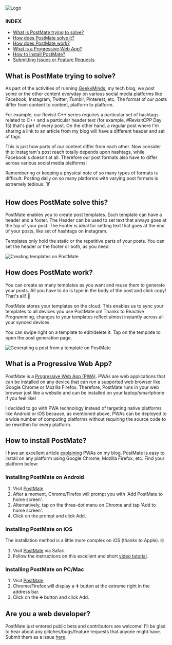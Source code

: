 ![Logo](https://wp.me/aayJ9O-De)

### INDEX
* [What is PostMate trying to solve?](#problem)
* [How does PostMate solve it?](#solution)
* [How does PostMate work?](#how-to-use)
* [What is a Progressive Web App?](#pwa)
* [How to install PostMate?](#installation)
* [Submitting Issues or Feature Requests](#developer)

<a name="problem"/>

## What is PostMate trying to solve?
As part of the activities of running [GeekyMinds](https://geekyminds.co.in), my tech blog, we post some or the other content everyday on various social media platforms like Facebook, Instagram, Twitter, Tumblr, Pinterest, etc. The format of our posts differ from content to content, platform to platform. 

For example, our Revisit C++ series requires a particular set of hashtags related to C++ and a particular header text (for example, #RevisitCPP Day 15) that's part of every post. On the other hand, a regular post where I'm sharing a link to an article from my blog will have a different header and set of tags.

This is just how parts of our content differ from each other. Now consider this: Instagram's post reach totally depends upon hashtags, while Facebook's doesn't at all. Therefore our post formats also have to differ across various social media platforms!

Remembering or keeping a physical note of so many types of formats is difficult. Posting daily on so many platforms with varying post formats is extremely tedious. 🏋️

<a name="solution"/>

## How does PostMate solve this?

PostMate enables you to create post templates. Each template can have a header and a footer. The Header can be used to set text that always goes at the top of your post. The Footer is ideal for setting text that goes at the end of your posts, like set of hashtags on Instagram.

Templates only hold the static or the repetitive parts of your posts. You can set the header or the footer or both, as you need.

![Creating templates on PostMate](https://wp.me/aayJ9O-Dh)

<a name="how-to-use"/>

## How does PostMate work?

You can create as many templates as you want and reuse them to generate your posts. All you have to do is type in the body of the post and click copy! That's all! 🎉

PostMate stores your templates on the cloud. This enables us to sync your templates to all devices you use PostMate on! Thanks to Reactive Programming, changes to your templates reflect almost instantly across all your synced devices.

You can swipe right on a template to edit/delete it. Tap on the template to open the post generation page.

![Generating a post from a template on PostMate](https://wp.me/aayJ9O-Dl)

<a name="pwa"/>

## What is a Progressive Web App?

PostMate is a [Progressive Web App (PWA)](https://developers.google.com/web/progressive-web-apps). PWAs are web applications that can be installed on any device that can run a supported web browser like Google Chrome or Mozilla Firefox. Therefore, PostMate runs in your web browser just like a website and can be installed on your laptop/smartphone if you feel like!

I decided to go with PWA technology instead of targeting native platforms like Android or iOS because, as mentioned above, PWAs can be deployed to a wide number of computing platforms without requiring the source code to be rewritten for every platform.

<a name="installation"/>

## How to install PostMate?

I have an excellent article [explaining](https://geekyminds.co.in/what-are-progressive-web-apps/) PWAs on my blog. PostMate is easy to install on any platform using Google Chrome, Mozilla Firefox, etc. Find your platform below:

### Installing PostMate on Android
1. Visit [PostMate](https://postmate-progressive.web.app)
2. After a moment, Chrome/Firefox will prompt you with 'Add PostMate to home screen'.
3. Alternatively, tap on the three-dot menu on Chrome and tap 'Add to home screen'.
3. Click on the prompt and click Add.

### Installing PostMate on iOS
The installation method is a little more complex on iOS (thanks to Apple). 🙄
1. Visit [PostMate](https://postmate-progressive.web.app) via Safari.
2. Follow the instructions on this excellent and short [video tutorial](https://www.youtube.com/watch?v=bV8xE6lOdoY).

### Installing PostMate on PC/Mac
1. Visit [PostMate](https://postmate-progressive.web.app)
2. Chrome/Firefox will display a ➕ button at the extreme right in the address bar.
3. Click on the ➕ button and click Add.

<a name="developer"/>

## Are you a web developer?

PostMate just entered public beta and contributors are welcome! I'll be glad to hear about any glitches/bugs/feature requests that anyone might have. Submit them as a issue [here](https://github.com/mukherjee96/postmate/issues/new).
